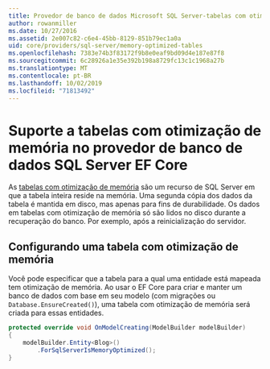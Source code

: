 ```yaml
---
title: Provedor de banco de dados Microsoft SQL Server-tabelas com otimização de memória-EF Core
author: rowanmiller
ms.date: 10/27/2016
ms.assetid: 2e007c82-c6e4-45bb-8129-851b79ec1a0a
uid: core/providers/sql-server/memory-optimized-tables
ms.openlocfilehash: 7383e74b3f83172f9b8e0eaf9bd09d4e187e87f8
ms.sourcegitcommit: 6c28926a1e35e392b198a8729fc13c1c1968a27b
ms.translationtype: MT
ms.contentlocale: pt-BR
ms.lasthandoff: 10/02/2019
ms.locfileid: "71813492"
---
```

# <a name="memory-optimized-tables-support-in-sql-server-ef-core-database-provider"></a>Suporte a tabelas com otimização de memória no provedor de banco de dados SQL Server EF Core

As [tabelas com otimização de memória](https://docs.microsoft.com/sql/relational-databases/in-memory-oltp/memory-optimized-tables) são um recurso de SQL Server em que a tabela inteira reside na memória. Uma segunda cópia dos dados da tabela é mantida em disco, mas apenas para fins de durabilidade. Os dados em tabelas com otimização de memória só são lidos no disco durante a recuperação do banco. Por exemplo, após a reinicialização do servidor.

## <a name="configuring-a-memory-optimized-table"></a>Configurando uma tabela com otimização de memória

Você pode especificar que a tabela para a qual uma entidade está mapeada tem otimização de memória. Ao usar o EF Core para criar e manter um banco de dados com base em seu modelo (com migrações ou `Database.EnsureCreated()`), uma tabela com otimização de memória será criada para essas entidades.

``` csharp
protected override void OnModelCreating(ModelBuilder modelBuilder)
{
    modelBuilder.Entity<Blog>()
        .ForSqlServerIsMemoryOptimized();
}
```
